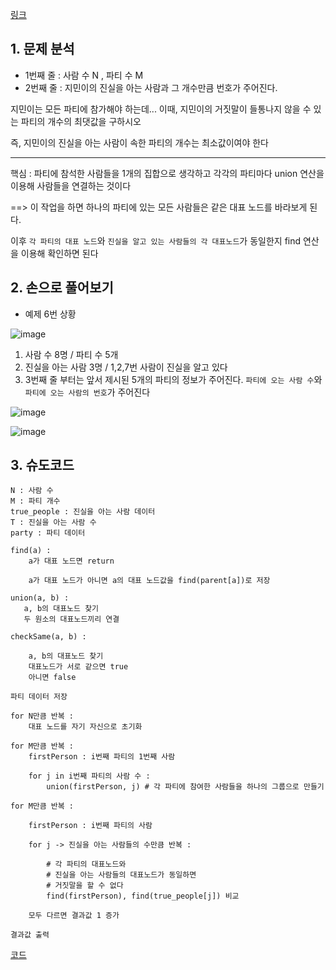 [링크](https://www.acmicpc.net/problem/1043)

## 1. 문제 분석

- 1번째 줄 : 사람 수 N , 파티 수 M 
- 2번째 줄 : 지민이의 진실을 아는 사람과 그 개수만큼 번호가 주어진다.

지민이는 모든 파티에 참가해야 하는데... 이때, 지민이의 거짓말이 들통나지 않을 수 있는 파티의 개수의 최댓값을 구하시오

즉, 지민이의 진실을 아는 사람이 속한 파티의 개수는 최소값이여야 한다

---

핵심 : 파티에 참석한 사람들을 1개의 집합으로 생각하고 각각의 파티마다 union 연산을 이용해 사람들을 연결하는 것이다

==> 이 작업을 하면 하나의 파티에 있는 모든 사람들은 같은 대표 노드를 바라보게 된다. 

이후 `각 파티의 대표 노드`와 `진실을 알고 있는 사람들의 각 대표노드`가 동일한지 find 연산을 이용해 확인하면 된다

## 2. 손으로 풀어보기 

- 예제 6번 상황

![image](../../image/day15/52번_001.png)

1) 사람 수 8명 / 파티 수 5개  
2) 진실을 아는 사람 3명 / 1,2,7번 사람이 진실을 알고 있다
3) 3번째 줄 부터는 앞서 제시된 5개의 파티의 정보가 주어진다. `파티에 오는 사람 수`와 `파티에 오는 사람의 번호`가 주어진다

![image](../../image/day15/52번_002.png)

![image](../../image/day15/52번_003.png)

## 3. 슈도코드 

``` 
N : 사람 수
M : 파티 개수 
true_people : 진실을 아는 사람 데이터 
T : 진실을 아는 사람 수 
party : 파티 데이터 

find(a) : 
    a가 대표 노드면 return 

    a가 대표 노드가 아니면 a의 대표 노드값을 find(parent[a])로 저장 

union(a, b) : 
   a, b의 대표노드 찾기
   두 원소의 대표노드끼리 연결 

checkSame(a, b) : 

    a, b의 대표노드 찾기 
    대표노드가 서로 같으면 true 
    아니면 false

파티 데이터 저장 

for N만큼 반복 : 
    대표 노드를 자기 자신으로 초기화

for M만큼 반복 : 
    firstPerson : i번째 파티의 1번째 사람 

    for j in i번째 파티의 사람 수 : 
        union(firstPerson, j) # 각 파티에 참여한 사람들을 하나의 그룹으로 만들기 

for M만큼 반복 : 

    firstPerson : i번째 파티의 사람 

    for j -> 진실을 아는 사람들의 수만큼 반복 : 

        # 각 파티의 대표노드와 
        # 진실을 아는 사람들의 대표노드가 동일하면 
        # 거짓말을 할 수 없다 
        find(firstPerson), find(true_people[j]) 비교 

    모두 다르면 결과값 1 증가

결과값 출력
```

[코드](../../code/day15/52_거짓말쟁이싫어.py)
